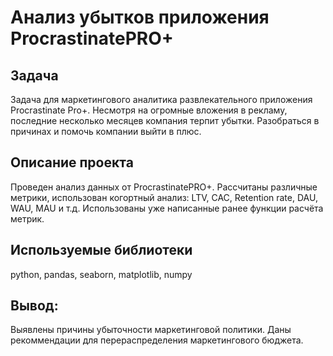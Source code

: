 # Анализ убытков приложения ProcrastinatePRO+
## Задача
Задача для маркетингового аналитика развлекательного приложения Procrastinate Pro+. Несмотря на огромные вложения в рекламу,
последние несколько месяцев компания терпит убытки. Разобраться в причинах и помочь компании выйти в плюс.
## Описание проекта
Проведен анализ данных от ProcrastinatePRO+.
Рассчитаны различные метрики, использован когортный анализ: LTV, CAC, Retention rate, DAU, WAU, MAU и т.д.
Использованы уже написанные ранее функции расчёта метрик.
## Используемые библиотеки
python, pandas, seaborn, matplotlib, numpy
## Вывод:
Выявлены причины убыточности маркетинговой политики. Даны рекоммендации для перераспределения маркетингового бюджета.
